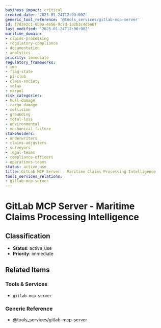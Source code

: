 ```yaml
---
business_impact: critical
created_date: '2025-01-24T12:00:00Z'
generic_tool_reference: '@tools_services/gitlab-mcp-server'
id: f7d3e2c1-8b9a-4e56-9c7d-1a2b3c4d5e6f
last_modified: '2025-01-24T12:00:00Z'
maritime_domain:
- claims-processing
- regulatory-compliance
- documentation
- analytics
priority: immediate
regulatory_frameworks:
- imo
- flag-state
- pi-club
- class-society
- solas
- marpol
risk_categories:
- hull-damage
- cargo-damage
- collision
- grounding
- total-loss
- environmental
- mechanical-failure
stakeholders:
- underwriters
- claims-adjusters
- surveyors
- legal-teams
- compliance-officers
- operations-teams
status: active_use
title: GitLab MCP Server - Maritime Claims Processing Intelligence
tools_services_relations:
- gitlab-mcp-server
---
```


# GitLab MCP Server - Maritime Claims Processing Intelligence

## Classification

- **Status**: active_use
- **Priority**: immediate

## Related Items

### Tools & Services
- `gitlab-mcp-server`

### Generic Reference
- @tools_services/gitlab-mcp-server